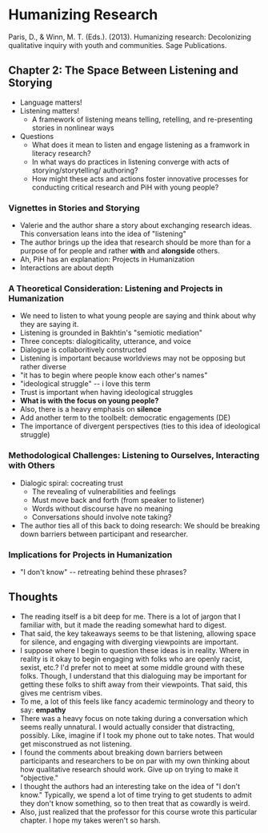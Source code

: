 # Humanizing Research

Paris, D., & Winn, M. T. (Eds.). (2013). Humanizing research: 
    Decolonizing qualitative inquiry with youth and communities. 
    Sage Publications.

## Chapter 2: The Space Between Listening and Storying

- Language matters!
- Listening matters!
  - A framework of listening means telling, retelling, and re-presenting 
    stories in nonlinear ways
- Questions
  - What does it mean to listen and engage listening as a framwork in literacy research?
  - In what ways do practices in listening converge with acts of storying/storytelling/
    authoring?
  - How might these acts and actions foster innovative processes for conducting
    critical research and PiH with young people?

### Vignettes in Stories and Storying

- Valerie and the author share a story about exchanging research ideas.
  This conversation leans into the idea of "listening"
- The author brings up the idea that research should be more than for
  a purpose of for people and rather **with** and **alongside** others.
- Ah, PiH has an explanation: Projects in Humanization
- Interactions are about depth

### A Theoretical Consideration: Listening and Projects in Humanization

- We need to listen to what young people are saying and think about why they are saying
  it.
- Listening is grounded in Bakhtin's "semiotic mediation"
- Three concepts: dialogiticality, utterance, and voice
- Dialogue is collaboritively constructed
- Listening is important because worldviews may not be opposing but rather diverse
- "it has to begin where people know each other's names"
- "ideological struggle" -- i love this term
- Trust is important when having ideological struggles
- **What is with the focus on young people?**
- Also, there is a heavy emphasis on **silence**
- Add another term to the toolbelt: democratic engagements (DE)
- The importance of divergent perspectives (ties to this idea of ideological struggle)

### Methodological Challenges: Listening to Ourselves, Interacting with Others

- Dialogic spiral: cocreating trust
  - The revealing of vulnerabilities and feelings
  - Must move back and forth (from speaker to listener)
  - Words without discourse have no meaning
  - Conversations should involve note taking?
- The author ties all of this back to doing research:
  We should be breaking down barriers between participant
  and researcher.

### Implications for Projects in Humanization

- "I don't know" -- retreating behind these phrases?

## Thoughts

- The reading itself is a bit deep for me. There is a lot of jargon that I 
  familiar with, but it made the reading somewhat hard to digest.
- That said, the key takeaways seems to be that listening, allowing space
  for silence, and engaging with diverging viewpoints are important.
- I suppose where I begin to question these ideas is in reality.
  Where in reality is it okay to begin engaging with folks who are
  openly racist, sexist, etc.? I'd prefer not to meet at some middle
  ground with these folks. Though, I understand that this dialoguing
  may be important for getting these folks to shift away from their
  viewpoints. That said, this gives me centrism vibes. 
- To me, a lot of this feels like fancy academic terminology and
  theory to say: **empathy**
- There was a heavy focus on note taking during a conversation
  which seems really unnatural. I would actually consider that
  distracting, possibly. Like, imagine if I took my phone out
  to take notes. That would get misconstrued as not listening. 
- I found the comments about breaking down barriers between
  participants and researchers to be on par with my own thinking
  about how qualitative research should work. Give up on trying
  to make it "objective." 
- I thought the authors had an interesting take on the idea of
  "I don't know." Typically, we spend a lot of time trying to
  get students to admit they don't know something, so to then
  treat that as cowardly is weird. 
- Also, just realized that the professor for this course
  wrote this particular chapter. I hope my takes weren't so
  harsh. 
